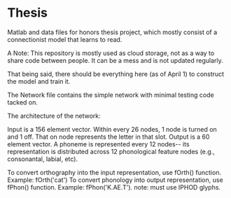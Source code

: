 # Thesis
Matlab and data files for honors thesis project, which mostly consist of a connectionist model that learns to read. 

A Note:
This repository is mostly used as cloud storage, not as a way to share code between people. It can be a mess and is not 
updated regularly. 

That being said, there should be everything here (as of April 1) to construct the model and train it. 

The Network file contains the simple network with minimal testing code tacked on.

The architecture of the network: 

  Input is a 156 element vector. Within every 26 nodes, 1 node is turned on and 1 off. That on node represents the letter in 
  that slot. 
  Output is a 60 element vector. A phoneme is represented every 12 nodes-- its representation is distributed across 12 
  phonological feature nodes (e.g., consonantal, labial, etc). 
  
  To convert orthography into the input representation, use fOrth() function. Example: fOrth('cat')
  To convert phonology into output representation, use fPhon() function. Example: fPhon('K.AE.T'). note: must use IPHOD glyphs.
